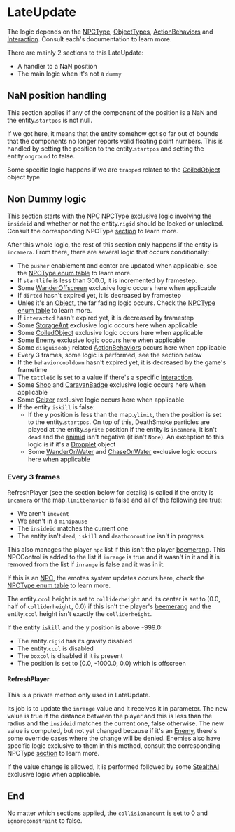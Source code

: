 # LateUpdate
The logic depends on the [NPCType](NPCType.md), [ObjectTypes](Object.md#objecttypes), [ActionBehaviors](ActionBehaviors.md) and [Interaction](Interaction.md). Consult each's documentation to learn more.

There are mainly 2 sections to this LateUpdate:

- A handler to a NaN position
- The main logic when it's not a `dummy`

## NaN position handling
This section applies if any of the component of the position is a NaN and the entity.`startpos` is not null.

If we got here, it means that the entity somehow got so far out of bounds that the components no longer reports valid floating point numbers. This is handled by setting the position to the entity.`startpos` and setting the entity.`onground` to false.

Some specific logic happens if we are `trapped` related to the [CoiledObject](ObjectTypes/CoiledObject.md) object type.

## Non Dummy logic
This section starts with the [NPC](NPCType.md#NPC) NPCType exclusive logic involving the `insideid` and whether or not the entity.`rigid` should be locked or unlocked. Consult the corresponding NPCType [section](NPC.md#lateupdate-non-dummy) to learn more.

After this whole logic, the rest of this section only happens if the entity is `incamera`. From there, there are several logic that occurs conditionally:

- The `pusher` enablement and center are updated when applicable, see the [NPCType enum table](NPCType.md#enum-table) to learn more.
- If `startlife` is less than 300.0, it is incremented by framestep.
- Some [WanderOffscreen](ActionBehaviors/WanderOffscreen.md) exclusive logic occurs here when applicable
- If `dirtcd` hasn't expired yet, it is decreased by framestep
- Unles it's an [Object](Object.md), the far fading logic occurs. Check the [NPCType enum table](NPCType.md#enum-table) to learn more.
- If `interactcd` hasn't expired yet, it is decreased by framestep
- Some [StorageAnt](Interaction/StorageAnt.md) exclusive logic occurs here when applicable
- Some [CoiledObject](ObjectTypes/CoiledObject.md) exclusive logic occurs here when applicable
- Some [Enemy](Enemy.md) exclusive logic occurs here when applicable
- Some `disguiseobj` related [ActionBehaviors](ActionBehaviors.md) occurs here when applicable
- Every 3 frames, some logic is performed, see the section below
- If the `behaviorcooldown` hasn't expired yet, it is decreased by the game's frametime
- The `tattleid` is set to a value if there's a specific [Interaction](Interaction.md).
- Some [Shop](Interaction/Shop.md) and [CaravanBadge](Interaction/CaravanBadge.md) exclusive logic occurs here when applicable
- Some [Geizer](ObjectTypes/Geizer.md) exclusive logic occurs here when applicable
- If the entity `iskill` is false:
    - If the y position is less than the map.`ylimit`, then the position is set to the entity.`startpos`. On top of this, DeathSmoke particles are played at the entity.`sprite` position if the entity is `incamera`, it isn't `dead` and the [animid](../../Enums%20and%20IDs/AnimIDs.md) isn't negative (it isn't `None`). An exception to this logic is if it's a [Dropplet](ObjectTypes/Dropplet.md) object
    - Some [WanderOnWater](ActionBehaviors/WanderOnWater.md) and [ChaseOnWater](ActionBehaviors/ChaseOnWater.md) exclusive logic occurs here when applicable

### Every 3 frames
RefreshPlayer (see the section below for details) is called if the entity is `incamera` or the map.`limitbehavior` is false and all of the following are true:

- We aren't `inevent`
- We aren't in a `minipause`
- The `insideid` matches the current one
- The entity isn't `dead`, `iskill` and `deathcoroutine` isn't in progress

This also manages the player `npc` list if this isn't the player [beemerang](ObjectTypes/Beemerang.md). This NPCControl is added to the list if `inrange` is true and it wasn't in it and it is removed from the list if `inrange` is false and it was in it.

If this is an [NPC](NPC.md), the emotes system updates occurs here, check the [NPCType enum table](NPCType.md#enum-table) to learn more.

The entity.`ccol` height is set to `colliderheight` and its center is set to (0.0, half of `colliderheight`, 0.0) if this isn't the player's [beemerang](ObjectTypes/Beemerang.md) and the entity.`ccol` height isn't exactly the `colliderheight`.

If the entity `iskill` and the y position is above -999.0:

- The entity.`rigid` has its gravity disabled
- The entity.`ccol` is disabled
- The `boxcol` is disabled if it is present
- The position is set to (0.0, -1000.0, 0.0) which is offscreen

#### RefreshPlayer
This is a private method only used in LateUpdate.

Its job is to update the `inrange` value and it receives it in parameter. The new value is true if the distance between the player and this is less than the radius and the `insideid` matches the current one, false otherwise. The new value is computed, but not yet changed because if it's an [Enemy](Enemy.md), there's some override cases where the change will be denied. Enemies also have specific logic exclusive to them in this method, consult the corresponding NPCType [section](Enemy.md#lateupdate-every-3-frames-during-refreshplayer) to learn more.

If the value change is allowed, it is performed followed by some [StealthAI](ActionBehaviors/StealthAI.md) exclusive logic when applicable.

## End
No matter which sections applied, the `collisionamount` is set to 0 and `ignoreconstraint` to false.